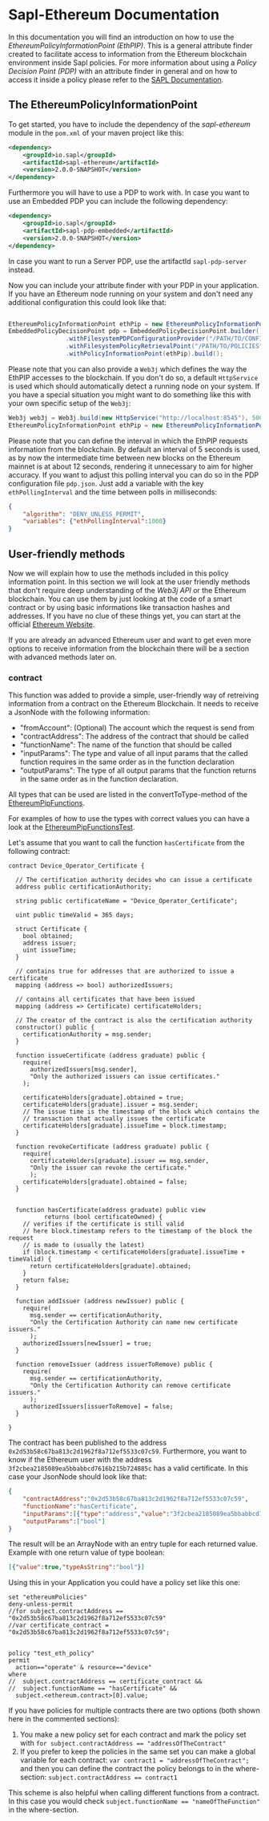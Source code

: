 # Sapl-Ethereum Documentation

In this documentation you will find an introduction on how to use the *EthereumPolicyInformationPoint (EthPIP)*. This is a general attribute finder created to facilitate access to information from the Ethereum blockchain environment inside Sapl policies. For more information about using a *Policy Decision Point (PDP)* with an attribute finder in general and on how to access it inside a policy please refer to the [SAPL Documentation](https://github.com/heutelbeck/sapl-policy-engine/blob/master/sapl-documentation/src/asciidoc/sapl-reference.adoc). 

## The EthereumPolicyInformationPoint
To get started, you have to include the dependency of the *sapl-ethereum* module in the `pom.xml` of your maven project like this:

```xml
<dependency>
    <groupId>io.sapl</groupId>
    <artifactId>sapl-ethereum</artifactId>
    <version>2.0.0-SNAPSHOT</version>
</dependency>
```
Furthermore you will have to use a PDP to work with. In case you want to use an Embedded PDP you can include the following dependency:

```xml
<dependency>
    <groupId>io.sapl</groupId>
    <artifactId>sapl-pdp-embedded</artifactId>
    <version>2.0.0-SNAPSHOT</version>
</dependency>
```

In case you want to run a Server PDP, use the artifactId `sapl-pdp-server` instead.

Now you can include your attribute finder with your PDP in your application. If you have an Ethereum node running on your system and don't need any additional configuration this could look like that:

```java

EthereumPolicyInformationPoint ethPip = new EthereumPolicyInformationPoint();
EmbeddedPolicyDecisionPoint pdp = EmbeddedPolicyDecisionPoint.builder()
				.withFilesystemPDPConfigurationProvider("/PATH/TO/CONFIGURATION")
				.withFilesystemPolicyRetrievalPoint("/PATH/TO/POLICIES", IndexType.SIMPLE)
				.withPolicyInformationPoint(ethPip).build();
```

Please note that you can also provide a `Web3j` which defines the way the EthPIP accesses to the blockchain. If you don't do so, a default `HttpService` is used which should automatically detect a running node on your system. If you have a special situation you might want to do something like this with your own specific setup of the `Web3j`:

```java
Web3j web3j = Web3j.build(new HttpService("http://localhost:8545"), 500, Async.defaultExecutorService());
EthereumPolicyInformationPoint ethPip = new EthereumPolicyInformationPoint(web3j);

```

Please note that you can define the interval in which the EthPIP requests information from the blockchain. By default an interval of 5 seconds is used, as by now the intermediate time between new blocks on the Ethereum mainnet is at about 12 seconds, rendering it unnecessary to aim for higher accuracy. If you want to adjust this polling interval you can do so in the PDP configuration file `pdp.json`. Just add a variable with the key `ethPollingInterval` and the time between polls in milliseconds:

```json
{
    "algorithm": "DENY_UNLESS_PERMIT",
    "variables": {"ethPollingInterval":1000}
}
```

## User-friendly methods
Now we will explain how to use the methods included in this policy information point. In this section we will look at the user friendly methods that don't require deep understanding of the *Web3j API* or the Ethereum blockchain. You can use them by just looking at the code of a smart contract or by using basic informations like transaction hashes and addresses. If you have no clue of these things yet, you can start at the official [Ethereum Website](https://ethereum.org/what-is-ethereum/).

If you are already an advanced Ethereum user and want to get even more options to receive information from the blockchain there will be a section with advanced methods later on.

### contract

This function was added to provide a simple, user-friendly way of retreiving information from a contract on the Ethereum Blockchain. It needs to receive a JsonNode with the following information:

 - "fromAccount":  (Optional) The account which the request is send from
 - "contractAddress":    The address of the contract that should be called
 - "functionName": The name of the function that should be called
 - "inputParams":  The type and value of all input params that the called function requires in the same order as in the function declaration
 - "outputParams": The type of all output params that the function returns in the same order as in the function declaration.

All types that can be used are listed in the convertToType-method of the [EthereumPipFunctions](https://github.com/heutelbeck/sapl-policy-engine/blob/sapl-ethereum/sapl-ethereum/src/main/java/io/sapl/interpreter/pip/EthereumPipFunctions.java).

For examples of how to use the types with correct values you can have a look at the [EthereumPipFunctionsTest](https://github.com/heutelbeck/sapl-policy-engine/blob/sapl-ethereum/sapl-ethereum/src/test/java/io/sapl/interpreter/pip/EthereumPipFunctionsTest.java).

 
Let's assume that you want to call the function `hasCertificate` from the following contract:

```solidity
contract Device_Operator_Certificate {

  // The certification authority decides who can issue a certificate
  address public certificationAuthority;

  string public certificateName = "Device_Operator_Certificate";

  uint public timeValid = 365 days;

  struct Certificate {
    bool obtained;
    address issuer;
    uint issueTime;
  }

  // contains true for addresses that are authorized to issue a certificate
  mapping (address => bool) authorizedIssuers;

  // contains all certificates that have been issued
  mapping (address => Certificate) certificateHolders;

  // The creator of the contract is also the certification authority
  constructor() public {
    certificationAuthority = msg.sender;
  }

  function issueCertificate (address graduate) public {
    require(
      authorizedIssuers[msg.sender],
      "Only the authorized issuers can issue certificates."
    );

    certificateHolders[graduate].obtained = true;
    certificateHolders[graduate].issuer = msg.sender;
    // The issue time is the timestamp of the block which contains the
    // transaction that actually issues the certificate
    certificateHolders[graduate].issueTime = block.timestamp;
  }

  function revokeCertificate (address graduate) public {
    require(
      certificateHolders[graduate].issuer == msg.sender,
      "Only the issuer can revoke the certificate."
      );
    certificateHolders[graduate].obtained = false;
  }


  function hasCertificate(address graduate) public view
          returns (bool certificateOwned) {
    // verifies if the certificate is still valid
    // here block.timestamp refers to the timestamp of the block the request
    // is made to (usually the latest)
    if (block.timestamp < certificateHolders[graduate].issueTime + timeValid) {
      return certificateHolders[graduate].obtained;
    }
    return false;
  }

  function addIssuer (address newIssuer) public {
    require(
      msg.sender == certificationAuthority,
      "Only the Certification Authority can name new certificate issuers."
      );
    authorizedIssuers[newIssuer] = true;
  }

  function removeIssuer (address issuerToRemove) public {
    require(
      msg.sender == certificationAuthority,
      "Only the Certification Authority can remove certificate issuers."
      );
    authorizedIssuers[issuerToRemove] = false;
  }

}
```

The contract has been published to the address `0x2d53b58c67ba813c2d1962f8a712ef5533c07c59`.
Furthermore, you want to know if the Ethereum user with the address `3f2cbea2185089ea5bbabbcd7616b215b724885c` has a valid certificate.
In this case your JsonNode should look like that:


```json
{
	"contractAddress":"0x2d53b58c67ba813c2d1962f8a712ef5533c07c59",
	"functionName":"hasCertificate",
	"inputParams":[{"type":"address","value":"3f2cbea2185089ea5bbabbcd7616b215b724885c"}],
	"outputParams":["bool"]
}
```

The result will be an ArrayNode with an entry tuple for each returned value. 
Example with one return value of type boolean:

```json
[{"value":true,"typeAsString":"bool"}]
```

Using this in your Application you could have a policy set like this one:

```
set "ethereumPolicies"
deny-unless-permit
//for subject.contractAddress == "0x2d53b58c67ba813c2d1962f8a712ef5533c07c59"
//var certificate_contract = "0x2d53b58c67ba813c2d1962f8a712ef5533c07c59";


policy "test_eth_policy"
permit
  action=="operate" & resource=="device"
where
//  subject.contractAddress == certificate_contract &&
//  subject.functionName == "hasCertificate" &&
  subject.<ethereum.contract>[0].value;
```

If you have policies for multiple contracts there are two options (both shown here in the commented sections):
1. You make a new policy set for each contract and mark the policy set with
`for subject.contractAddress == "addressOfTheContract"`
2. If you prefer to keep the policies in the same set you can make a global variable for each contract:
`var contract1 = "addressOfTheContract";` and then you can define the contract the policy belongs to in the where-section:
`subject.contractAddress == contract1`

This scheme is also helpful when calling different functions from a contract.
In this case you would check `subject.functionName == "nameOfTheFunction"` in the where-section.
